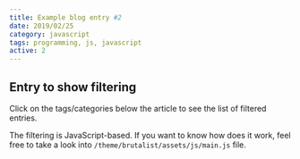 ```yaml
---
title: Example blog entry #2
date: 2019/02/25
category: javascript
tags: programming, js, javascript
active: 2
---
```


## Entry to show filtering

Click on the tags/categories below the article to see the list of filtered entries.

The filtering is JavaScript-based. If you want to know how does it work, feel free to take a look into `/theme/brutalist/assets/js/main.js` file.
